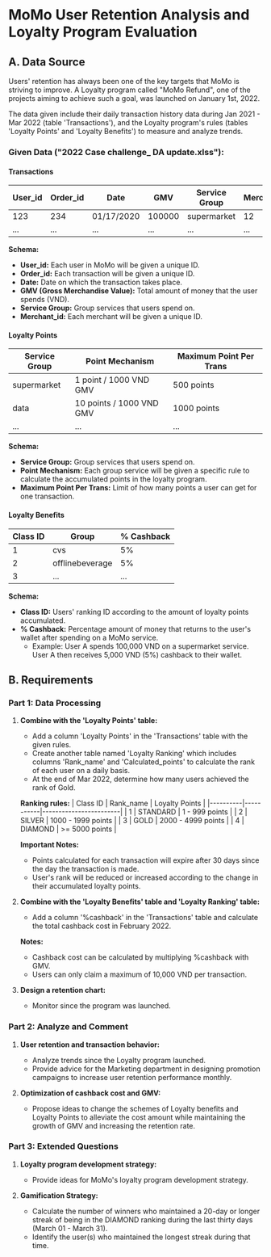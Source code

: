 # MoMo User Retention Analysis and Loyalty Program Evaluation

## A. Data Source

Users' retention has always been one of the key targets that MoMo is striving to improve. A Loyalty program called "MoMo Refund", one of the projects aiming to achieve such a goal, was launched on January 1st, 2022.

The data given include their daily transaction history data during Jan 2021 - Mar 2022 (table 'Transactions'), and the Loyalty program's rules (tables 'Loyalty Points' and 'Loyalty Benefits') to measure and analyze trends.

### Given Data ("2022 Case challenge_ DA update.xlss"):

#### Transactions
| User_id | Order_id | Date       | GMV    | Service Group | Merchant_id |
|---------|----------|------------|--------|---------------|-------------|
| 123     | 234      | 01/17/2020 | 100000 | supermarket   | 12          |
| ...     | ...      | ...        | ...    | ...           | ...         |

**Schema:**
- **User_id:** Each user in MoMo will be given a unique ID.
- **Order_id:** Each transaction will be given a unique ID.
- **Date:** Date on which the transaction takes place.
- **GMV (Gross Merchandise Value):** Total amount of money that the user spends (VND).
- **Service Group:** Group services that users spend on.
- **Merchant_id:** Each merchant will be given a unique ID.

#### Loyalty Points
| Service Group | Point Mechanism           | Maximum Point Per Trans |
|---------------|---------------------------|-------------------------|
| supermarket   | 1 point / 1000 VND GMV    | 500 points              |
| data          | 10 points / 1000 VND GMV  | 1000 points             |
| ...           | ...                       | ...                     |

**Schema:**
- **Service Group:** Group services that users spend on.
- **Point Mechanism:** Each group service will be given a specific rule to calculate the accumulated points in the loyalty program.
- **Maximum Point Per Trans:** Limit of how many points a user can get for one transaction.

#### Loyalty Benefits
| Class ID | Group          | % Cashback |
|----------|----------------|------------|
| 1        | cvs            | 5%         |
| 2        | offlinebeverage| 5%         |
| 3        | ...            | ...        |

**Schema:**
- **Class ID:** Users' ranking ID according to the amount of loyalty points accumulated.
- **% Cashback:** Percentage amount of money that returns to the user's wallet after spending on a MoMo service. 
  - Example: User A spends 100,000 VND on a supermarket service. User A then receives 5,000 VND (5%) cashback to their wallet.

## B. Requirements

### Part 1: Data Processing
1. **Combine with the 'Loyalty Points' table:**
    - Add a column 'Loyalty Points' in the 'Transactions' table with the given rules.
    - Create another table named 'Loyalty Ranking' which includes columns 'Rank_name' and 'Calculated_points' to calculate the rank of each user on a daily basis.
    - At the end of Mar 2022, determine how many users achieved the rank of Gold.
    
    **Ranking rules:**
    | Class ID | Rank_name | Loyalty Points         |
    |----------|-----------|------------------------|
    | 1        | STANDARD  | 1 - 999 points         |
    | 2        | SILVER    | 1000 - 1999 points     |
    | 3        | GOLD      | 2000 - 4999 points     |
    | 4        | DIAMOND   | >= 5000 points         |
    
    **Important Notes:**
    - Points calculated for each transaction will expire after 30 days since the day the transaction is made.
    - User's rank will be reduced or increased according to the change in their accumulated loyalty points.

2. **Combine with the 'Loyalty Benefits' table and 'Loyalty Ranking' table:**
    - Add a column '%cashback' in the 'Transactions' table and calculate the total cashback cost in February 2022.
    
    **Notes:**
    - Cashback cost can be calculated by multiplying %cashback with GMV.
    - Users can only claim a maximum of 10,000 VND per transaction.

3. **Design a retention chart:**
    - Monitor since the program was launched.

### Part 2: Analyze and Comment
1. **User retention and transaction behavior:**
    - Analyze trends since the Loyalty program launched.
    - Provide advice for the Marketing department in designing promotion campaigns to increase user retention performance monthly.

2. **Optimization of cashback cost and GMV:**
    - Propose ideas to change the schemes of Loyalty benefits and Loyalty Points to alleviate the cost amount while maintaining the growth of GMV and increasing the retention rate.

### Part 3: Extended Questions
1. **Loyalty program development strategy:**
    - Provide ideas for MoMo's loyalty program development strategy.

2. **Gamification Strategy:**
    - Calculate the number of winners who maintained a 20-day or longer streak of being in the DIAMOND ranking during the last thirty days (March 01 - March 31).
    - Identify the user(s) who maintained the longest streak during that time.
